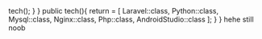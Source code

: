 <?php
namespace Styr;

class Styr {
  private $lookingJob = true; // Maybe not yet, but let's change that 

  public function index() {
      hiring($lookingJob){
          return $this->tech();
      }
  }

  public tech(){
    return = [
          Laravel::class,
          Python::class,
          Mysql::class,
          Nginx::class,
          Php::class,
          AndroidStudio::class
    ];
  }

}


hehe still noob
